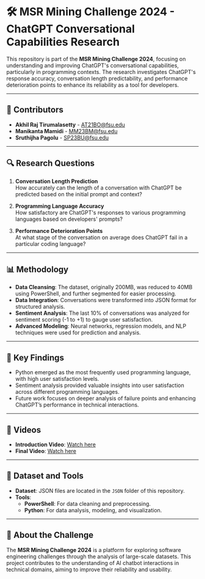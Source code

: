 # 🛠️ MSR Mining Challenge 2024 - ChatGPT Conversational Capabilities Research

This repository is part of the **MSR Mining Challenge 2024**, focusing on understanding and improving ChatGPT's conversational capabilities, particularly in programming contexts. The research investigates ChatGPT's response accuracy, conversation length predictability, and performance deterioration points to enhance its reliability as a tool for developers.

---

## 👥 Contributors
- **Akhil Raj Tirumalasetty** - [AT21BO@fsu.edu](mailto:AT21BO@fsu.edu)  
- **Manikanta Mamidi** - [MM23BM@fsu.edu](mailto:MM23BM@fsu.edu)  
- **Sruthijha Pagolu** - [SP23BU@fsu.edu](mailto:SP23BU@fsu.edu)  

---

## 🔍 Research Questions
1. **Conversation Length Prediction**  
   How accurately can the length of a conversation with ChatGPT be predicted based on the initial prompt and context?  

2. **Programming Language Accuracy**  
   How satisfactory are ChatGPT's responses to various programming languages based on developers' prompts?  

3. **Performance Deterioration Points**  
   At what stage of the conversation on average does ChatGPT fail in a particular coding language?

---

## 📊 Methodology
- **Data Cleansing**: The dataset, originally 200MB, was reduced to 40MB using PowerShell, and further segmented for easier processing.  
- **Data Integration**: Conversations were transformed into JSON format for structured analysis.  
- **Sentiment Analysis**: The last 10% of conversations was analyzed for sentiment scoring (-1 to +1) to gauge user satisfaction.  
- **Advanced Modeling**: Neural networks, regression models, and NLP techniques were used for prediction and analysis.

---

## 🌟 Key Findings
- Python emerged as the most frequently used programming language, with high user satisfaction levels.
- Sentiment analysis provided valuable insights into user satisfaction across different programming languages.
- Future work focuses on deeper analysis of failure points and enhancing ChatGPT’s performance in technical interactions.

---

## 🎥 Videos
- **Introduction Video**: [Watch here](https://youtu.be/L0FowLOs9Yk)  
- **Final Video**: [Watch here](https://youtu.be/ksvfo56NMQQ)  

---

## 📂 Dataset and Tools
- **Dataset**: JSON files are located in the `JSON` folder of this repository.  
- **Tools**:  
  - **PowerShell**: For data cleaning and preprocessing.  
  - **Python**: For data analysis, modeling, and visualization.

---

## 🔗 About the Challenge
The **MSR Mining Challenge 2024** is a platform for exploring software engineering challenges through the analysis of large-scale datasets. This project contributes to the understanding of AI chatbot interactions in technical domains, aiming to improve their reliability and usability.
